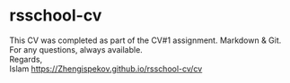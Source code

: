 # rsschool-cv
This CV was completed as part of the CV#1 assignment. Markdown & Git. For any questions, always available.  
Regards,  
Islam
https://Zhengispekov.github.io/rsschool-cv/cv
